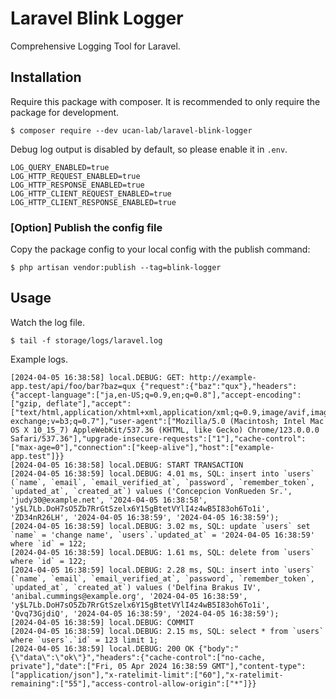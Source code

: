 # Laravel Blink Logger

Comprehensive Logging Tool for Laravel.

## Installation

Require this package with composer. It is recommended to only require the package for development.

```
$ composer require --dev ucan-lab/laravel-blink-logger
```

Debug log output is disabled by default, so please enable it in `.env`.

```
LOG_QUERY_ENABLED=true
LOG_HTTP_REQUEST_ENABLED=true
LOG_HTTP_RESPONSE_ENABLED=true
LOG_HTTP_CLIENT_REQUEST_ENABLED=true
LOG_HTTP_CLIENT_RESPONSE_ENABLED=true
```

### [Option] Publish the config file

Copy the package config to your local config with the publish command:

```
$ php artisan vendor:publish --tag=blink-logger
```

## Usage

Watch the log file.

```
$ tail -f storage/logs/laravel.log
```

Example logs.

```
[2024-04-05 16:38:58] local.DEBUG: GET: http://example-app.test/api/foo/bar?baz=qux {"request":{"baz":"qux"},"headers":{"accept-language":["ja,en-US;q=0.9,en;q=0.8"],"accept-encoding":["gzip, deflate"],"accept":["text/html,application/xhtml+xml,application/xml;q=0.9,image/avif,image/webp,image/apng,*/*;q=0.8,application/signed-exchange;v=b3;q=0.7"],"user-agent":["Mozilla/5.0 (Macintosh; Intel Mac OS X 10_15_7) AppleWebKit/537.36 (KHTML, like Gecko) Chrome/123.0.0.0 Safari/537.36"],"upgrade-insecure-requests":["1"],"cache-control":["max-age=0"],"connection":["keep-alive"],"host":["example-app.test"]}} 
[2024-04-05 16:38:58] local.DEBUG: START TRANSACTION  
[2024-04-05 16:38:59] local.DEBUG: 4.01 ms, SQL: insert into `users` (`name`, `email`, `email_verified_at`, `password`, `remember_token`, `updated_at`, `created_at`) values ('Concepcion VonRueden Sr.', 'judy30@example.net', '2024-04-05 16:38:58', 'y$L7Lb.DoH7sO5Zb7RrGtSzelx6Y15gBtetVYlI4z4wB5I83oh6To1i', 'ZD34nR26LH', '2024-04-05 16:38:59', '2024-04-05 16:38:59');  
[2024-04-05 16:38:59] local.DEBUG: 3.02 ms, SQL: update `users` set `name` = 'change name', `users`.`updated_at` = '2024-04-05 16:38:59' where `id` = 122;  
[2024-04-05 16:38:59] local.DEBUG: 1.61 ms, SQL: delete from `users` where `id` = 122;  
[2024-04-05 16:38:59] local.DEBUG: 2.28 ms, SQL: insert into `users` (`name`, `email`, `email_verified_at`, `password`, `remember_token`, `updated_at`, `created_at`) values ('Delfina Brakus IV', 'anibal.cummings@example.org', '2024-04-05 16:38:59', 'y$L7Lb.DoH7sO5Zb7RrGtSzelx6Y15gBtetVYlI4z4wB5I83oh6To1i', 'Qvq73GjdiQ', '2024-04-05 16:38:59', '2024-04-05 16:38:59');  
[2024-04-05 16:38:59] local.DEBUG: COMMIT  
[2024-04-05 16:38:59] local.DEBUG: 2.15 ms, SQL: select * from `users` where `users`.`id` = 123 limit 1;  
[2024-04-05 16:38:59] local.DEBUG: 200 OK {"body":"{\"data\":\"ok\"}","headers":{"cache-control":["no-cache, private"],"date":["Fri, 05 Apr 2024 16:38:59 GMT"],"content-type":["application/json"],"x-ratelimit-limit":["60"],"x-ratelimit-remaining":["55"],"access-control-allow-origin":["*"]}} 
```
